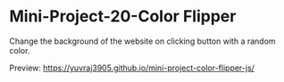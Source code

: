 # **Mini-Project-20-Color Flipper**

Change the background of the website on clicking button with a random color.

Preview: https://yuvraj3905.github.io/mini-project-color-flipper-js/
